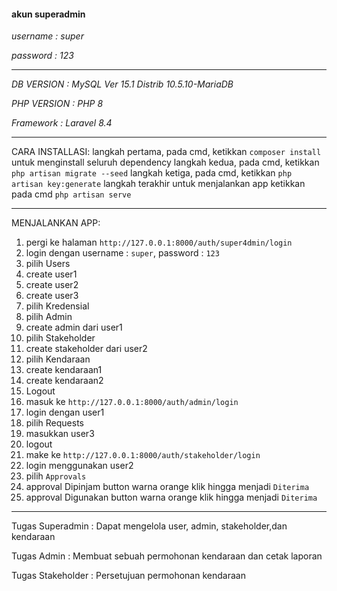 #### akun superadmin

*username : super*

*password : 123*

---

*DB VERSION : MySQL Ver 15.1 Distrib 10.5.10-MariaDB*

*PHP VERSION : PHP 8*

*Framework : Laravel 8.4*

---

CARA INSTALLASI:
langkah pertama, pada cmd, ketikkan `composer install` untuk menginstall seluruh dependency
langkah kedua, pada cmd, ketikkan `php artisan migrate --seed`
langkah ketiga, pada cmd, ketikkan `php artisan key:generate`
langkah terakhir untuk menjalankan app ketikkan pada cmd `php artisan serve`

---

MENJALANKAN APP:
1. pergi ke halaman `http://127.0.0.1:8000/auth/super4dmin/login`
2. login dengan username : `super`, password : `123` 
3. pilih Users
4. create user1
5. create user2
6. create user3
7. pilih Kredensial
8. pilih Admin
9. create admin dari user1
10. pilih Stakeholder
11. create stakeholder dari user2
12. pilih Kendaraan
13. create kendaraan1
14. create kendaraan2
15. Logout
16. masuk ke `http://127.0.0.1:8000/auth/admin/login`
17. login dengan user1
18. pilih Requests
19. masukkan user3
20. logout
21. make ke `http://127.0.0.1:8000/auth/stakeholder/login`
22. login menggunakan user2
23. pilih `Approvals`
24. approval Dipinjam button warna orange klik hingga menjadi `Diterima`
25. approval Digunakan button warna orange klik hingga menjadi `Diterima`

---

Tugas Superadmin :
Dapat mengelola user, admin, stakeholder,dan kendaraan

Tugas Admin :
Membuat sebuah permohonan kendaraan dan cetak laporan

Tugas Stakeholder :
Persetujuan permohonan kendaraan